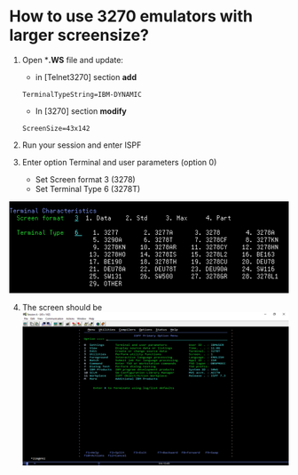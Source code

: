 # How to use 3270 emulators with larger screensize?
1. Open ***.WS** file and update:
    * in [Telnet3270] section **add** 
    ```
    TerminalTypeString=IBM-DYNAMIC
    ```
        
    *  In [3270] section **modify**
    ```
    ScreenSize=43x142
    ```
2.	Run your session and enter ISPF
3.	Enter option Terminal and user parameters (option 0)
    *  Set Screen format   3 (3278)
    *  Set Terminal Type   6 (3278T)

![ispf-settings](images/ispf-settings.png)

4.	The screen should be 
![result](images/result.png)
